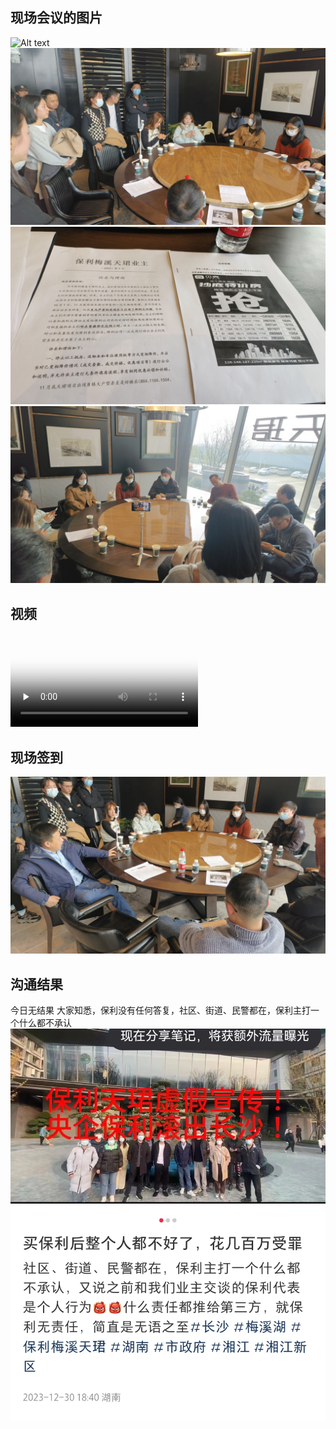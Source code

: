 ## 现场会议的图片
![Alt text](./1.jpeg)
![Alt text](./2.jpeg)
![Alt text](./3.jpeg)
![Alt text](./4.jpeg)

## 视频
<video id="video" controls="" preload="none" poster="封面">
      <source id="mp4" src="./1.mp4" type="video/mp4">
</video>


## 现场签到
![Alt text](./5.jpeg)

## 沟通结果
今日无结果 大家知悉，保利没有任何答复，社区、街道、民警都在，保利主打一个什么都不承认
![Alt text](./6.jpg)